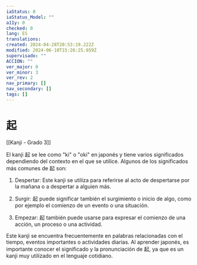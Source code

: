 ```yaml
---
iaStatus: 0
iaStatus_Model: ""
a11y: 0
checked: 0
lang: ES
translations: 
created: 2024-04-28T20:53:19.222Z
modified: 2024-06-10T15:26:25.959Z
supervisado: ""
ACCION: ""
ver_major: 0
ver_minor: 3
ver_rev: 2
nav_primary: []
nav_secondary: []
tags: []
---
```

# 起

[[Kanji - Grado 3]]

El kanji 起 se lee como "ki" o "oki" en japonés y tiene varios significados dependiendo del contexto en el que se utilice. Algunos de los significados más comunes de 起 son:

1. Despertar: Este kanji se utiliza para referirse al acto de despertarse por la mañana o a despertar a alguien más.

2. Surgir: 起 puede significar también el surgimiento o inicio de algo, como por ejemplo el comienzo de un evento o una situación.

3. Empezar: 起 también puede usarse para expresar el comienzo de una acción, un proceso o una actividad.

Este kanji se encuentra frecuentemente en palabras relacionadas con el tiempo, eventos importantes o actividades diarias. Al aprender japonés, es importante conocer el significado y la pronunciación de 起, ya que es un kanji muy utilizado en el lenguaje cotidiano.

